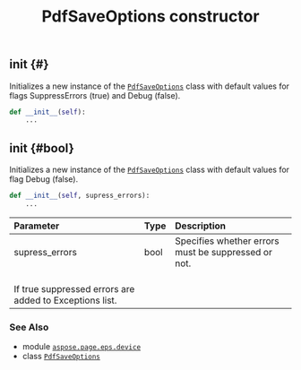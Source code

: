 ﻿---
title: PdfSaveOptions constructor
second_title: Aspose.Page for Python via .NET API References
description: 
type: docs
weight: 10
url: /python-net/aspose.page.eps.device/pdfsaveoptions/__init__/
is_root: false
---

## __init__ {#}

Initializes a new instance of the [`PdfSaveOptions`](/page/python-net/aspose.page.eps.device/pdfsaveoptions) class with default values 
for flags SuppressErrors (true) and Debug (false).



```python
def __init__(self):
    ...
```




## __init__ {#bool}

Initializes a new instance of the [`PdfSaveOptions`](/page/python-net/aspose.page.eps.device/pdfsaveoptions) class with default values for flag Debug (false).



```python
def __init__(self, supress_errors):
    ...
```


| Parameter | Type | Description |
| :- | :- | :- |
| supress_errors | bool | Specifies whether errors must be suppressed or not.<br/>If true suppressed errors are added to Exceptions list. |



### See Also
* module [`aspose.page.eps.device`](../../)
* class [`PdfSaveOptions`](/page/python-net/aspose.page.eps.device/pdfsaveoptions)
